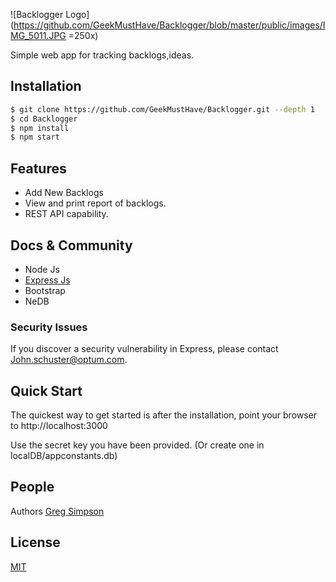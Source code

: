 ![Backlogger Logo](https://github.com/GeekMustHave/Backlogger/blob/master/public/images/IMG_5011.JPG =250x)

  Simple web app for tracking backlogs,ideas.


## Installation

```bash
$ git clone https://github.com/GeekMustHave/Backlogger.git --depth 1
$ cd Backlogger
$ npm install
$ npm start
```

## Features

  * Add New Backlogs
  * View and print report of backlogs.
  * REST API capability.

## Docs & Community

  * Node Js
  * [Express Js](http://expressjs.com/)
  * Bootstrap
  * NeDB

### Security Issues

If you discover a security vulnerability in Express, please contact John.schuster@optum.com.

## Quick Start

  The quickest way to get started is after the installation, point your browser to http://localhost:3000

  Use the secret key you have been provided. (Or create one in localDB/appconstants.db)

## People

Authors [Greg Simpson](https://github.com/simpsong)

## License

  [MIT](LICENSE)